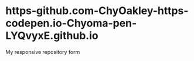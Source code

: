 # https-github.com-ChyOakley-https-codepen.io-Chyoma-pen-LYQvyxE.github.io
My responsive repository form
